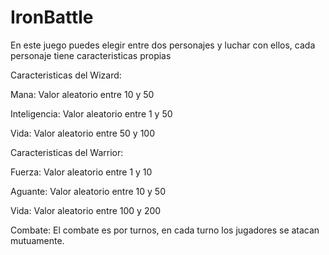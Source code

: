 # IronBattle

En este juego puedes elegir entre dos personajes y luchar con ellos, cada personaje tiene caracteristicas propias


Caracteristicas del Wizard:

Mana: Valor aleatorio entre 10 y 50

Inteligencia: Valor aleatorio entre 1 y 50

Vida: Valor aleatorio entre 50 y 100

Caracteristicas del Warrior:

Fuerza: Valor aleatorio entre 1 y 10

Aguante: Valor aleatorio entre 10 y 50

Vida: Valor aleatorio entre 100 y 200


Combate:
El combate es por turnos, en cada turno los jugadores se atacan mutuamente.
